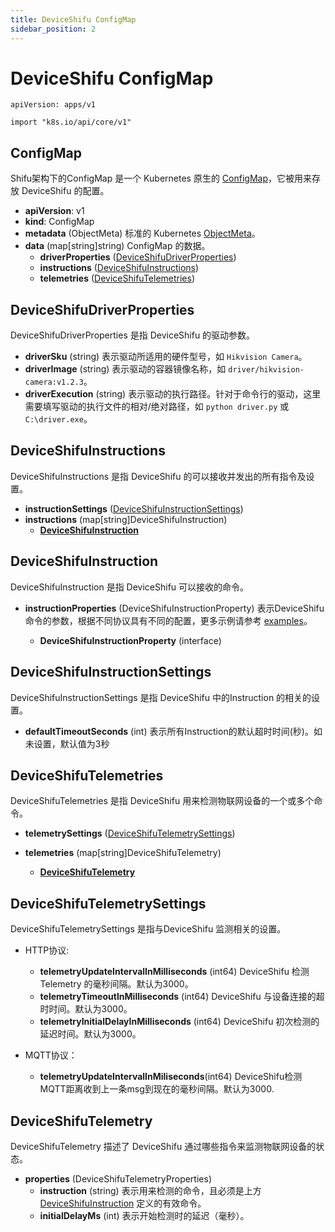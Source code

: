 ```yaml
---
title: DeviceShifu ConfigMap
sidebar_position: 2
---
```


# DeviceShifu ConfigMap

`apiVersion: apps/v1`

`import "k8s.io/api/core/v1"`

## ConfigMap

Shifu架构下的ConfigMap 是一个 Kubernetes 原生的 [ConfigMap](https://kubernetes.io/docs/reference/kubernetes-api/config-and-storage-resources/config-map-v1/)，它被用来存放 DeviceShifu 的配置。

- **apiVersion**: v1
- **kind**: ConfigMap
- **metadata** (ObjectMeta)
  标准的 Kubernetes [ObjectMeta](https://kubernetes.io/docs/reference/kubernetes-api/common-definitions/object-meta/#ObjectMeta)。
- **data** (map[string]string)
  ConfigMap 的数据。
  - **driverProperties** ([DeviceShifuDriverProperties](#deviceshifudriverproperties))
  - **instructions** ([DeviceShifuInstructions](#deviceshifuinstructions))
  - **telemetries** ([DeviceShifuTelemetries](#deviceshifutelemetries))

## DeviceShifuDriverProperties

DeviceShifuDriverProperties 是指 DeviceShifu 的驱动参数。
- **driverSku** (string)
  表示驱动所适用的硬件型号，如 `Hikvision Camera`。
- **driverImage** (string)
  表示驱动的容器镜像名称，如 `driver/hikvision-camera:v1.2.3`。
- **driverExecution** (string)
  表示驱动的执行路径。针对于命令行的驱动，这里需要填写驱动的执行文件的相对/绝对路径，如 `python driver.py` 或 `C:\driver.exe`。

## DeviceShifuInstructions

DeviceShifuInstructions 是指 DeviceShifu 的可以接收并发出的所有指令及设置。
- **instructionSettings** ([DeviceShifuInstructionSettings](#deviceshifuinstructionsettings))
- **instructions** (map[string]DeviceShifuInstruction)
    - **[DeviceShifuInstruction](#deviceshifuinstruction)**

## DeviceShifuInstruction

DeviceShifuInstruction 是指 DeviceShifu 可以接收的命令。
- **instructionProperties** (DeviceShifuInstructionProperty)
  表示DeviceShifu 命令的参数，根据不同协议具有不同的配置，更多示例请参考 [examples](https://github.com/Edgenesis/shifu/tree/main/examples)。
  
  - **DeviceShifuInstructionProperty** (interface)

## DeviceShifuInstructionSettings

DeviceShifuInstructionSettings 是指 DeviceShifu 中的Instruction 的相关的设置。
- **defaultTimeoutSeconds** (int) 表示所有Instruction的默认超时时间(秒)。如未设置，默认值为3秒


## DeviceShifuTelemetries

DeviceShifuTelemetries 是指 DeviceShifu 用来检测物联网设备的一个或多个命令。
- **telemetrySettings** ([DeviceShifuTelemetrySettings](#deviceshifutelemetrysettings))

- **telemetries** (map[string]DeviceShifuTelemetry)
  - **[DeviceShifuTelemetry](#deviceshifutelemetry)**

## DeviceShifuTelemetrySettings

DeviceShifuTelemetrySettings 是指与DeviceShifu 监测相关的设置。
- HTTP协议:
    - **telemetryUpdateIntervalInMilliseconds** (int64) DeviceShifu 检测 Telemetry 的毫秒间隔。默认为3000。
    - **telemetryTimeoutInMilliseconds** (int64) DeviceShifu 与设备连接的超时时间。默认为3000。
    - **telemetryInitialDelayInMilliseconds** (int64) DeviceShifu 初次检测的延迟时间。默认为3000。

- MQTT协议：
  - **telemetryUpdateIntervalInMiliseconds**(int64) DeviceShifu检测MQTT距离收到上一条msg到现在的毫秒间隔。默认为3000.
## DeviceShifuTelemetry

DeviceShifuTelemetry 描述了 DeviceShifu 通过哪些指令来监测物联网设备的状态。
  - **properties** (DeviceShifuTelemetryProperties)
    - **instruction** (string)
    表示用来检测的命令，且必须是上方 [DeviceShifuInstruction](#deviceshifuinstruction) 定义的有效命令。
    - **initialDelayMs** (int)
    表示开始检测时的延迟（毫秒）。

